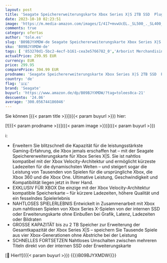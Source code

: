 ```yaml
---
layout: post
title: 'Seagate Speichererweiterungskarte Xbox Series X|S 2TB SSD  Plug and Play NVMe-Erweiterungs-SDD Xbox Series X|S  offiziel lizensiert  inkl. 2 Jahre Rescue Service  Modellnr.: STJR2000400'
date: 2023-10-10 02:23:51
image: 'https://m.media-amazon.com/images/I/417+mvwUcEL._SL500_._SL400_.jpg'
comments: true
category: ofertas
author: 'tole.es'
slug: 'B09BJYXMDW-de Seagate Speichererweiterungskarte Xbox Series X|S 2TB SSD...'
sku: 'B09BJYXMDW-de'
tags: [ '853270d1-5bc2-4ecf-b161-cea3e5766782_0','Arborist Merchandising Root','Aufbewahrung für Xbox Series X & S','Computer & Zubehör','Custom Stores','Datenspeicher','Games','Hüllen & Taschen für die Xbox Series X','Interne SSD','Interne Solid State Drives','Interner Speicher','Komponenten','PC','PC-Gaming','Self Service','Special Features Stores','Xbox Series X & S','Zubehör für Xbox Series X & S','a4cbee59-f823-40fe-831a-7de64f655f6f_0','a4cbee59-f823-40fe-831a-7de64f655f6f_6301','seagate','🇩🇪', ]
actualPrice: 299.95 EUR
currency: EUR
price: 299.95
comparePrice: 394.99 EUR
prodname: 'Seagate Speichererweiterungskarte Xbox Series X|S 2TB SSD  Plug and Play NVMe-Erweiterungs-SDD Xbox Series X|S  offiziel lizensiert  inkl. 2 Jahre Rescue Service  Modellnr.: STJR2000400'
country: 'de'
flag: '🇩🇪'
brand: 'Seagate'
buyurl: 'https://www.amazon.de/dp/B09BJYXMDW/?tag=tolees0ca-21'
descuento: '24.06'
average: '300.056744186046'
---
```


Sie können [{{< param title >}}]({{< param buyurl >}}) hier:

[![{{< param prodname >}}]({{< param image >}})]({{< param buyurl >}})

ℹ️:

- Erweitern Sie blitzschnell die Kapazität für die leistungsstärkste Gaming-Erfahrung, die Xbox jemals erschaffen hat – mit der Seagate Speichererweiterungskarte für Xbox Series X|S. Sie ist nahtlos kompatibel mit der Xbox Velocity-Architektur und ermöglicht kürzeste Ladezeiten für die dynamischsten Welten – und steigert sogar die Leistung von Tausenden von Spielen für die ursprüngliche Xbox, die Xbox 360 und die Xbox One. Ultimative Leistung, Geschwindigkeit und Kompatibilität liegen jetzt in Ihrer Hand.
- EXKLUSIV FÜR XBOX Die einzige mit der Xbox Velocity-Architektur kompatible Speicherkarte – für kürzere Ladezeiten, höhere Qualität und ein fesselndes Spielerlebnis
- NAHTLOSES SPIELERLEBNIS Entwickelt in Zusammenarbeit mit Xbox zum nahtlosen Spielen von Xbox Series X-Spielen von der internen SSD oder Erweiterungskarte ohne Einbußen bei Grafik, Latenz, Ladezeiten oder Bildraten
- GROSSE KAPAZITÄT bis zu 2 TB Speicher zur Erweiterung der Gesamtkapazität der Xbox Series X|S – speichern Sie Tausende Spiele aus vier Xbox-Generationen ohne Abstriche bei der Leistung
- SCHNELLES FORTSETZEN Nahtloses Umschalten zwischen mehreren Titeln direkt von der internen SSD oder Erweiterungskarte

[🛒 Hier!!]({{< param buyurl >}})
{{<world>}}B09BJYXMDW{{</world>}}
